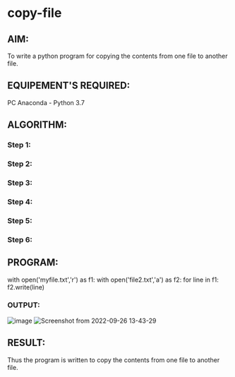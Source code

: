 # copy-file
## AIM:
To write a python program for copying the contents from one file to another file.
## EQUIPEMENT'S REQUIRED: 
PC
Anaconda - Python 3.7
## ALGORITHM: 
### Step 1:

### Step 2: 
 
### Step 3: 

### Step 4:  

### Step 5: 

### Step 6: 

## PROGRAM:
with open('myfile.txt','r') as f1:
    with open('file2.txt','a') as f2:
        for line in f1:
            f2.write(line)
            
### OUTPUT:
![image](https://user-images.githubusercontent.com/113497680/192234998-6d1d7b91-f96c-4e60-9a9e-89e6855d1591.png)
![Screenshot from 2022-09-26 13-43-29](https://user-images.githubusercontent.com/113497680/192235042-cf4b48de-b801-4eb5-932a-73ec3fd09946.png)




## RESULT:
Thus the program is written to copy the contents from one file to another file.
